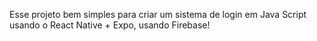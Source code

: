 Esse projeto bem simples para criar um sistema de login em Java Script usando o React Native + Expo, usando Firebase!
